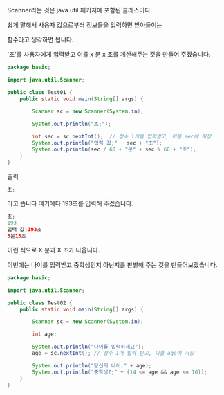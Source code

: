 
Scanner라는 것은 java.util 패키지에 포함된 클래스이다.

쉽게 말해서 사용자 값으로부터 정보들을 입력하면 받아들이는

함수라고 생각하면 됩니다.


'초'를 사용자에게 입력받고 이를 x 분 x 초를 계산해주는 것을 만들어 주겠습니다.

```java
package basic;

import java.util.Scanner;

public class Test01 {
	public static void main(String[] args) {
	   
        Scanner sc = new Scanner(System.in);

		System.out.println("초;");

		int sec = sc.nextInt();  // 정수 1개를 입력받고, 이를 sec에 저장
		System.out.println("입력 값;" + sec + "초");
		System.out.println(sec / 60 + "분" + sec % 60 + "초");
	}
}

```

출력

```java
초;
```

라고 뜹니다 여기에다 193초를 입력해 주겠습니다.
 
 ```java
초;
193
입력 값;193초
3분13초
```

이런 식으로 X 분과 X 초가 나옵니다.


이번에는 나이를 입력받고 중학생인지 아닌지를 판별해 주는 것을 만들어보겠습니다.
 
```java
package basic;

import java.util.Scanner;

public class Test02 {
	public static void main(String[] args) {

		Scanner sc = new Scanner(System.in);

		int age;

		System.out.println("나이를 입력하세요");
		age = sc.nextInt(); // 정수 1개 입력 받고, 이를 age에 저장

		System.out.println("당신의 나이;" + age);
		System.out.println("중학생?;" + (14 <= age && age <= 16));
	}
}

```
